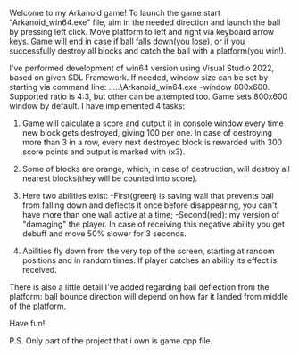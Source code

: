Welcome to my Arkanoid game!
To launch the game start "Arkanoid_win64.exe" file, aim in the needed direction and launch the ball by pressing left click. 
Move platform to left and right via keyboard arrow keys. Game will end in case if ball falls down(you lose),
or if you successfully destroy all blocks and catch the ball with a platform(you win!).

I've performed development of win64 version using Visual Studio 2022, based on given SDL Framework.
If needed, window size can be set by starting via command line: .....\Arkanoid_win64.exe -window 800x600. Supported ratio is 4:3, but other can be attempted too.
Game sets 800x600 window by default.
I have implemented 4 tasks:

1) Game will calculate a score and output it in console window every time new block gets destroyed, giving 100 per one.
In case of destroying more than 3 in a row, every next destroyed block is rewarded with 300 score points and output is marked with (x3).

2) Some of blocks are orange, which, in case of destruction, will destroy all nearest blocks(they will be counted into score).

3) Here two abilities exist:
-First(green) is saving wall that prevents ball from falling down and deflects it once before disappearing, you can't have more than one wall active at a time;
-Second(red): my version of "damaging" the player. In case of receiving this negative ability you get debuff and move 50% slower for 3 seconds.

4) Abilities fly down from the very top of the screen, starting at random positions and in random times. If player catches an ability its effect is received.

There is also a little detail I've added regarding ball deflection from the platform: ball bounce direction will depend on how far it landed from middle of the platform.

Have fun!

P.S. Only part of the project that i own is game.cpp file.
